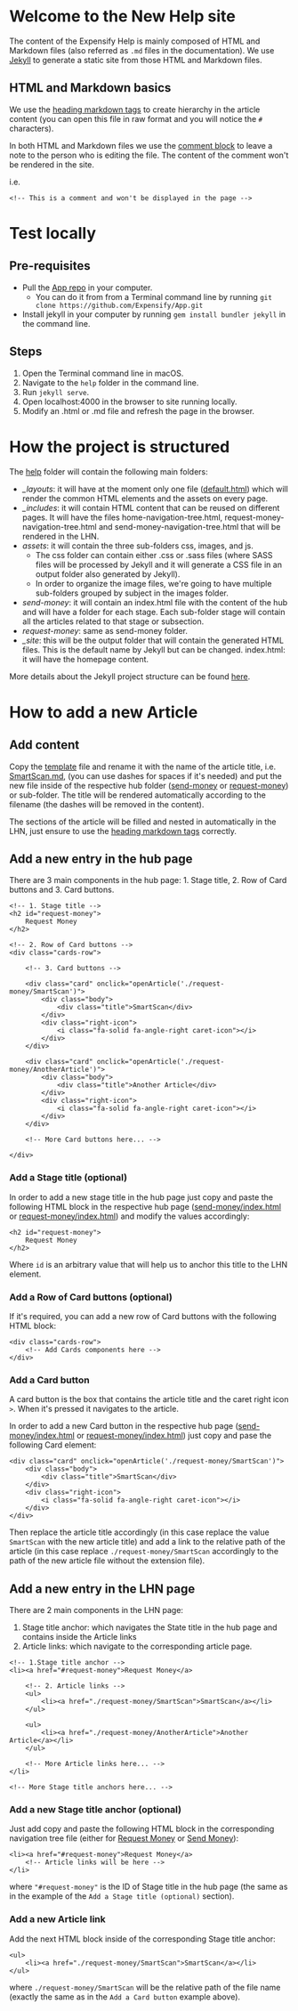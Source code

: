 # Welcome to the New Help site

The content of the Expensify Help is mainly composed of HTML and Markdown files (also referred as `.md` files in the documentation). We use [Jekyll](https://jekyllrb.com/) to generate a static site from those HTML and Markdown files.

## HTML and Markdown basics

We use the [heading markdown tags](https://www.markdownguide.org/cheat-sheet/) to create hierarchy in the article content (you can open this file in raw format and you will notice the `#` characters).

In both HTML and Markdown files we use the [comment block](https://www.w3schools.com/html/html_comments.asp) to leave a note to the person who is editing the file. The content of the comment won't be rendered in the site.

i.e.
```
<!-- This is a comment and won't be displayed in the page -->
```

# Test locally

## Pre-requisites

- Pull the [App repo](https://github.com/Expensify/App) in your computer.
    - You can do it from from a Terminal command line by running `git clone https://github.com/Expensify/App.git`
- Install jekyll in your computer by running `gem install bundler jekyll` in the command line.

## Steps

1. Open the Terminal command line in macOS.
2. Navigate to the `help` folder in the command line.
3. Run `jekyll serve`.
4. Open localhost:4000 in the browser to site running locally.
5. Modify an .html or .md file and refresh the page in the browser.

# How the project is structured

The [help](https://github.com/Expensify/App/tree/e6cea38ef22f83ae4730a34a9281d8962388dff8/help) folder will contain the following main folders:
- *_layouts*: it will have at the moment only one file ([default.html](https://github.com/Expensify/App/blob/e6cea38ef22f83ae4730a34a9281d8962388dff8/help/_layouts/default.html)) which will render the common HTML elements and the assets on every page.
- *_includes*: it will contain HTML content that can be reused on different pages. It will have the files home-navigation-tree.html, request-money-navigation-tree.html and  send-money-navigation-tree.html that will be rendered in the LHN.
- *assets*: it will contain the three sub-folders css, images, and js.
  - The css folder can contain either .css or .sass files (where SASS files will be processed by Jekyll and it will generate a CSS file in an output folder also generated by Jekyll).
  -  In order to organize the image files, we're going to have multiple sub-folders grouped by subject in the images folder.
- *send-money*: it will contain an index.html file with the content of the hub and will have a folder for each stage. Each sub-folder stage will contain all the articles related to that stage or subsection.
- *request-money*: same as send-money folder.
- *_site*: this will be the output folder that will contain the generated HTML files. This is the default name by Jekyll but can be changed.
index.html: it will have the homepage content.

More details about the Jekyll project structure can be found [here](https://jekyllrb.com/docs/structure/).
# How to add a new Article

## Add content

Copy the [template](https://github.com/Expensify/App/blob/e6cea38ef22f83ae4730a34a9281d8962388dff8/help/TEMPLATE.md) file and rename it with the name of the article title, i.e. [SmartScan.md](https://github.com/Expensify/App/blob/e6cea38ef22f83ae4730a34a9281d8962388dff8/help/articles/request-money/request-money/SmartScan.md), (you can use dashes for spaces if it's needed) and put the new file inside of the respective hub folder ([send-money](https://github.com/Expensify/App/tree/e6cea38ef22f83ae4730a34a9281d8962388dff8/help/articles/send-money) or [request-money](https://github.com/Expensify/App/tree/e6cea38ef22f83ae4730a34a9281d8962388dff8/help/articles/request-money)) or sub-folder. The title will be rendered automatically according to the filename (the dashes will be removed in the content).

The sections of the article will be filled and nested in automatically in the LHN, just ensure to use the [heading markdown tags](https://www.markdownguide.org/cheat-sheet/) correctly.

## Add a new entry in the hub page

There are 3 main components in the hub page: 1. Stage title, 2. Row of Card buttons and 3. Card buttons.

```
<!-- 1. Stage title -->
<h2 id="request-money">
    Request Money
</h2>

<!-- 2. Row of Card buttons -->
<div class="cards-row">

    <!-- 3. Card buttons -->

    <div class="card" onclick="openArticle('./request-money/SmartScan')">
        <div class="body">
            <div class="title">SmartScan</div>
        </div>
        <div class="right-icon">
            <i class="fa-solid fa-angle-right caret-icon"></i>
        </div>
    </div>

    <div class="card" onclick="openArticle('./request-money/AnotherArticle')">
        <div class="body">
            <div class="title">Another Article</div>
        </div>
        <div class="right-icon">
            <i class="fa-solid fa-angle-right caret-icon"></i>
        </div>
    </div>

    <!-- More Card buttons here... -->

</div>
```
### Add a Stage title (optional)

In order to add a new stage title in the hub page just copy and paste the following HTML block in the respective hub page ([send-money/index.html](https://github.com/Expensify/App/blob/e6cea38ef22f83ae4730a34a9281d8962388dff8/help/articles/send-money/index.html) or [request-money/index.html](https://github.com/Expensify/App/blob/e6cea38ef22f83ae4730a34a9281d8962388dff8/help/articles/request-money/index.html)) and modify the values accordingly:

```
<h2 id="request-money">
    Request Money
</h2>
```

Where `id` is an arbitrary value that will help us to anchor this title to the LHN element.

### Add a Row of Card buttons (optional)

If it's required, you can add a new row of Card buttons with the following HTML block:

```
<div class="cards-row">
    <!-- Add Cards components here -->
</div>
```

### Add a Card button

A card button is the box that contains the article title and the caret right icon `>`. When it's pressed it navigates to the article.

In order to add a new Card button in the respective hub page ([send-money/index.html](https://github.com/Expensify/App/blob/e6cea38ef22f83ae4730a34a9281d8962388dff8/help/articles/send-money/index.html) or [request-money/index.html](https://github.com/Expensify/App/blob/e6cea38ef22f83ae4730a34a9281d8962388dff8/help/articles/request-money/index.html)) just copy and pase the following Card element:

```
<div class="card" onclick="openArticle('./request-money/SmartScan')">
    <div class="body">
        <div class="title">SmartScan</div>
    </div>
    <div class="right-icon">
        <i class="fa-solid fa-angle-right caret-icon"></i>
    </div>
</div>
```

Then replace the article title accordingly (in this case replace the value `SmartScan` with the new article title) and add a link to the relative path of the article (in this case replace `./request-money/SmartScan` accordingly to the path of the new article file without the extension file).

## Add a new entry in the LHN page

There are 2 main components in the LHN page:
  1. Stage title anchor: which navigates the State title in the hub page and contains inside the Article links
  2. Article links: which navigate to the corresponding article page.

```
<!-- 1.Stage title anchor -->
<li><a href="#request-money">Request Money</a>

    <!-- 2. Article links -->
    <ul>
        <li><a href="./request-money/SmartScan">SmartScan</a></li>
    </ul>

    <ul>
        <li><a href="./request-money/AnotherArticle">Another Article</a></li>
    </ul>

    <!-- More Article links here... -->
</li>

<!-- More Stage title anchors here... -->
```

### Add a new Stage title anchor (optional)

Just add copy and paste the following HTML block in the corresponding navigation tree file (either for [Request Money](https://github.com/Expensify/App/blob/e6cea38ef22f83ae4730a34a9281d8962388dff8/help/_includes/request-money-navigation-tree.html) or [Send Money](https://github.com/Expensify/App/blob/e6cea38ef22f83ae4730a34a9281d8962388dff8/help/_includes/send-money-navigation-tree.html)):

```
<li><a href="#request-money">Request Money</a>
    <!-- Article links will be here -->
</li>
```

where `"#request-money"` is the ID of Stage title in the hub page (the same as in the example of the `Add a Stage title (optional)` section).

### Add a new Article link

Add the next HTML block inside of the corresponding Stage title anchor:

```
<ul>
    <li><a href="./request-money/SmartScan">SmartScan</a></li>
</ul>
```

where `./request-money/SmartScan` will be the relative path of the file name (exactly the same as in the `Add a Card button` example above).
